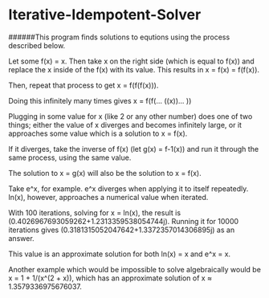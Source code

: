 # Iterative-Idempotent-Solver

######This program finds solutions to equtions using the process described below.


Let some f(x) = x. Then take x on the right side (which is equal to f(x)) and replace the x inside of the f(x) with its value.
This results in x = f(x) = f(f(x)).

Then, repeat that process to get x = f(f(f(x))).

Doing this infinitely many times gives x = f(f(... ((x))... ))

Plugging in some value for x (like 2 or any other number) does one of two things; either the value of x diverges and becomes infinitely large, or it approaches some value which is a solution to x = f(x).

If it diverges, take the inverse of f(x) (let g(x) = f-1(x)) and run it through the same process, using the same value.

The solution to x = g(x) will also be the solution to x = f(x).


Take e^x, for example. e^x diverges when applying it to itself repeatedly. ln(x), however, approaches a numerical value when iterated. 

With 100 iterations, solving for x = ln(x), the result is (0.4026967693059262+1.2313359538054744j). Running it for 10000 iterations gives (0.3181315052047642+1.3372357014306895j) as an answer.

This value is an approximate solution for both ln(x) = x and e^x = x.


Another example which would be impossible to solve algebraically would be x = 1 + 1/(x^(2 + x)), which has an approximate solution of x ≈ 1.3579336975676037.
